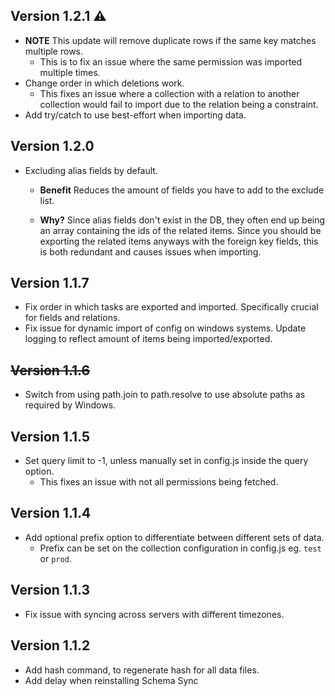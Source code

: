 ## Version 1.2.1 ⚠️

 - **NOTE** This update will remove duplicate rows if the same key matches multiple rows.
   - This is to fix an issue where the same permission was imported multiple times.
 - Change order in which deletions work.
   - This fixes an issue where a collection with a relation to another collection would fail to import due to the relation being a constraint.
 - Add try/catch to use best-effort when importing data.

## Version 1.2.0

- Excluding alias fields by default.

  - **Benefit** Reduces the amount of fields you have to add to the exclude list.

  - **Why?** Since alias fields don't exist in the DB, they often end up being an array containing the ids of the related items. Since you should be exporting the related items anyways with the foreign key fields, this is both redundant and causes issues when importing.

## Version 1.1.7

 - Fix order in which tasks are exported and imported. Specifically crucial for fields and relations.
 - Fix issue for dynamic import of config on windows systems.
Update logging to reflect amount of items being imported/exported.

## ~~Version 1.1.6~~

 - Switch from using path.join to path.resolve to use absolute paths as required by Windows.

## Version 1.1.5

 - Set query limit to -1, unless manually set in config.js inside the query option.
   - This fixes an issue with not all permissions being fetched.

## Version 1.1.4

 - Add optional prefix option to differentiate between different sets of data.
   - Prefix can be set on the collection configuration in config.js eg. `test` or `prod`.

## Version 1.1.3

- Fix issue with syncing across servers with different timezones.

## Version 1.1.2

 - Add hash command, to regenerate hash for all data files.
 - Add delay when reinstalling Schema Sync
